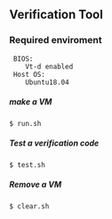 ## Verification Tool

### Required enviroment
```
 BIOS:
    Vt-d enabled
 Host OS:
    Ubuntu18.04
```

##### make a VM
```
$ run.sh
```

##### Test a verification code
```
$ test.sh
```

##### Remove a VM
```
$ clear.sh
```
